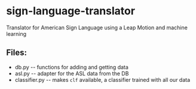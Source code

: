 # sign-language-translator
Translator for American Sign Language using a Leap Motion and machine learning

## Files:
- db.py -- functions for adding and getting data
- asl.py -- adapter for the ASL data from the DB
- classifier.py -- makes `clf` available, a classifier trained with all our data
